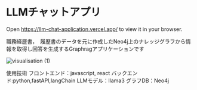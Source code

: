 # LLMチャットアプリ
Open https://llm-chat-application.vercel.app/ to view it in your browser.

職務経歴書，　履歴書のデータを元に作成したNeo4j上のナレッジグラフから情報を取得し回答を生成するGraphragアプリケーションです

![visualisation (1)](https://github.com/user-attachments/assets/ef20f9cf-d3cc-4518-95f9-0e4d09dc18ad)

使用技術
フロントエンド：javascript, react
バックエンド:python,fastAPI,langChain
LLMモデル：llama3
グラフDB：Neo4j


